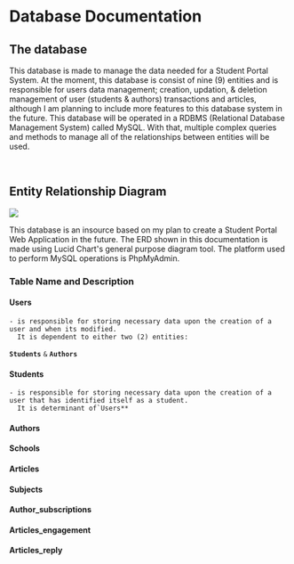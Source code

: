 # Database Documentation

## The database

This database is made to manage the data needed for a Student Portal System. At the moment, this database is consist of nine (9) entities and is responsible for users data management; creation, updation, & deletion management of user (students & authors) transactions and articles, although I am planning to include more features to this database system in the future. This database will be operated in a RDBMS (Relational Database Management System) called MySQL. With that, multiple complex queries and methods to manage all of the relationships between entities will be used.

<br />

## Entity Relationship Diagram

<img src="https://raw.githubusercontent.com/centino90/Advance-Database-Documentation/3d6b5b4dab9c31c4fb25daf66279319192273609/img/ERD.svg"/>

This database is an insource based on my plan to create a Student Portal Web Application in the future. The ERD shown in this documentation is made using Lucid Chart's general purpose diagram tool. The platform used to perform MySQL operations is PhpMyAdmin.

### Table Name and Description

#### Users
```
- is responsible for storing necessary data upon the creation of a user and when its modified.
  It is dependent to either two (2) entities: 
``` 
**`Students`** `&` **`Authors`**


#### Students
```
- is responsible for storing necessary data upon the creation of a user that has identified itself as a student.
  It is determinant of`Users**
```

#### Authors

#### Schools

#### Articles

#### Subjects

#### Author_subscriptions

#### Articles_engagement

#### Articles_reply


